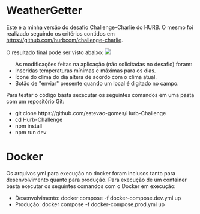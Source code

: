 <h1>WeatherGetter</h1>

Este é a minha versão do desafio Challenge-Charlie do HURB. 
O mesmo foi realizado seguindo os critérios contidos em https://github.com/hurbcom/challenge-charlie.

O resultado final pode ser visto abaixo:
<img src="https://i.imgur.com/59DOcvk.png"/>

<ul>As modificações feitas na aplicação (não solicitadas no desafio) foram:
<li>Inseridas temperaturas mínimas e máximas para os dias.</li>
<li>Ícone do clima do dia altera de acordo com o clima atual.</li>
<li>Botão de "enviar" presente quando um local é digitado no campo.</li>
</ul>

Para testar o código basta sexecutar os seguintes comandos em uma pasta com um repositório Git:

<ul>
    <li>git clone https://github.com/estevao-gomes/Hurb-Challenge</li>
    <li>cd Hurb-Challenge</li>
    <li>npm install</li>
    <li>npm run dev</li>
</ul>

<h1>Docker</h1>
Os arquivos yml para execução no docker foram inclusos tanto para desenvolvimento quanto para produção. Para execução de um container basta executar os seguintes comandos com o Docker em execução:

<ul>
    <li>Desenvolvimento: docker compose -f docker-compose.dev.yml up</li>
    <li>Produção: docker compose -f docker-compose.prod.yml up</li>
</ul>

    
